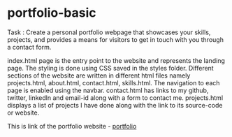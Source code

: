 # portfolio-basic

Task : Create a personal portfolio webpage that showcases your skills, projects, and provides a means for visitors to get in touch with you through a contact form. 


index.html page is the entry point to the website and represents the landing page. The styling is done using CSS saved in the styles folder. 
Different sections of the website are written in different html files namely projects.html, about.html, contact.html, skills.html. The navigation to each page is enabled using the navbar.
contact.html has links to my github, twitter, linkedln and email-id along with a form to contact me.
projects.html displays a list of projects I have done along with the link to its source-code or website.

This is link of the portfolio website -
[portfolio](https://ashitha-18.github.io/portfolio-basic/)

